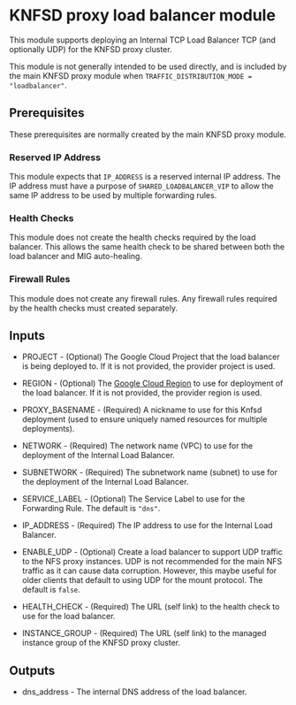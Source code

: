 # KNFSD proxy load balancer module

This module supports deploying an Internal TCP Load Balancer TCP (and optionally UDP) for the KNFSD proxy cluster.

This module is not generally intended to be used directly, and is included by the main KNFSD proxy module when `TRAFFIC_DISTRIBUTION_MODE = "loadbalancer"`.

## Prerequisites

These prerequisites are normally created by the main KNFSD proxy module.

### Reserved IP Address

This module expects that `IP_ADDRESS` is a reserved internal IP address. The IP address must have a purpose of `SHARED_LOADBALANCER_VIP` to allow the same IP address to be used by multiple forwarding rules.

### Health Checks

This module does not create the health checks required by the load balancer. This allows the same health check to be shared between both the load balancer and MIG auto-healing.

### Firewall Rules

This module does not create any firewall rules. Any firewall rules required by the health checks must created separately.

## Inputs

* PROJECT - (Optional) The Google Cloud Project that the load balancer is being deployed to. If it is not provided, the provider project is used.

* REGION - (Optional) The [Google Cloud Region](https://cloud.google.com/compute/docs/regions-zones) to use for deployment of the load balancer. If it is not provided, the provider region is used.

* PROXY_BASENAME - (Required) A nickname to use for this Knfsd deployment (used to ensure uniquely named resources for multiple deployments).

* NETWORK - (Required) The network name (VPC) to use for the deployment of the Internal Load Balancer.

* SUBNETWORK - (Required) The subnetwork name (subnet) to use for the deployment of the Internal Load Balancer.

* SERVICE_LABEL - (Optional) The Service Label to use for the Forwarding Rule. The default is `"dns"`.

* IP_ADDRESS - (Required) The IP address to use for the Internal Load Balancer.

* ENABLE_UDP - (Optional) Create a load balancer to support UDP traffic to the NFS proxy instances. UDP is not recommended for the main NFS traffic as it can cause data corruption. However, this maybe useful for older clients that default to using UDP for the mount protocol. The default is `false`.

* HEALTH_CHECK - (Required) The URL (self link) to the health check to use for the load balancer.

* INSTANCE_GROUP - (Required) The URL (self link) to the managed instance group of the KNFSD proxy cluster.

## Outputs

* dns_address - The internal DNS address of the load balancer.
